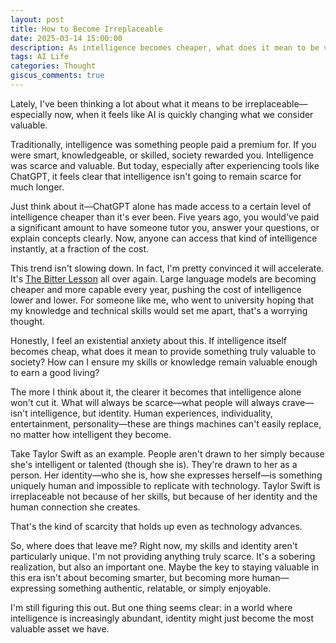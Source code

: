 ```yaml
---
layout: post
title: How to Become Irreplaceable
date: 2025-03-14 15:00:00
description: As intelligence becomes cheaper, what does it mean to be valuable?
tags: AI Life
categories: Thought
giscus_comments: true
---
```


Lately, I've been thinking a lot about what it means to be irreplaceable—especially now, when it feels like AI is quickly changing what we consider valuable.

Traditionally, intelligence was something people paid a premium for. If you were smart, knowledgeable, or skilled, society rewarded you. Intelligence was scarce and valuable. But today, especially after experiencing tools like ChatGPT, it feels clear that intelligence isn't going to remain scarce for much longer.

Just think about it—ChatGPT alone has made access to a certain level of intelligence cheaper than it's ever been. Five years ago, you would've paid a significant amount to have someone tutor you, answer your questions, or explain concepts clearly. Now, anyone can access that kind of intelligence instantly, at a fraction of the cost.

This trend isn't slowing down. In fact, I'm pretty convinced it will accelerate. It's [The Bitter Lesson](https://www.cs.utexas.edu/~eunsol/courses/data/bitter_lesson.pdf) all over again. Large language models are becoming cheaper and more capable every year, pushing the cost of intelligence lower and lower. For someone like me, who went to university hoping that my knowledge and technical skills would set me apart, that's a worrying thought.

Honestly, I feel an existential anxiety about this. If intelligence itself becomes cheap, what does it mean to provide something truly valuable to society? How can I ensure my skills or knowledge remain valuable enough to earn a good living?

The more I think about it, the clearer it becomes that intelligence alone won't cut it. What will always be scarce—what people will always crave—isn't intelligence, but identity. Human experiences, individuality, entertainment, personality—these are things machines can't easily replace, no matter how intelligent they become.

Take Taylor Swift as an example. People aren't drawn to her simply because she's intelligent or talented (though she is). They're drawn to her as a person. Her identity—who she is, how she expresses herself—is something uniquely human and impossible to replicate with technology. Taylor Swift is irreplaceable not because of her skills, but because of her identity and the human connection she creates.

That's the kind of scarcity that holds up even as technology advances.

So, where does that leave me? Right now, my skills and identity aren't particularly unique. I'm not providing anything truly scarce. It's a sobering realization, but also an important one. Maybe the key to staying valuable in this era isn't about becoming smarter, but becoming more human—expressing something authentic, relatable, or simply enjoyable.

I'm still figuring this out. But one thing seems clear: in a world where intelligence is increasingly abundant, identity might just become the most valuable asset we have.